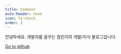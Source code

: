 ```yaml
---
title: Comment
auto-header: none
icon: fa-check
order: 3
---
```


안녕하세요. 개발자를 꿈꾸는 컴린이의 개발/지식 블로그입니다.

[Go to github](https://github.com/kimseongje3111)

